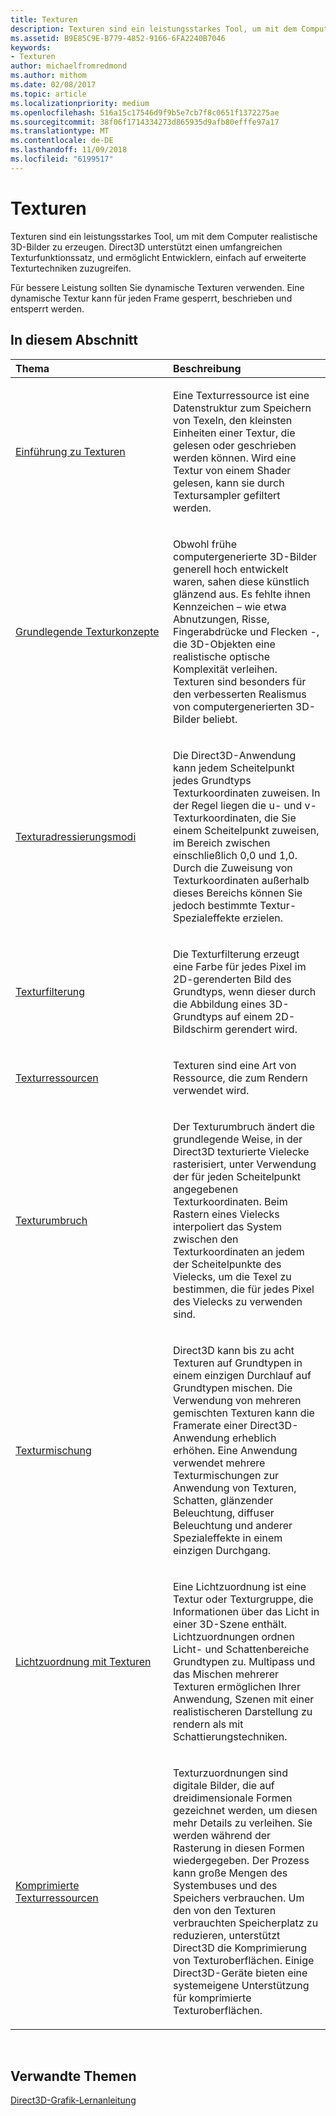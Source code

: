 ```yaml
---
title: Texturen
description: Texturen sind ein leistungsstarkes Tool, um mit dem Computer realistische 3D-Bilder zu erzeugen. Direct3D unterstützt einen umfangreichen Texturfunktionssatz, und ermöglicht Entwicklern, einfach auf erweiterte Texturtechniken zuzugreifen.
ms.assetid: B9E85C9E-B779-4852-9166-6FA2240B7046
keywords:
- Texturen
author: michaelfromredmond
ms.author: mithom
ms.date: 02/08/2017
ms.topic: article
ms.localizationpriority: medium
ms.openlocfilehash: 516a15c17546d9f9b5e7cb7f8c0651f1372275ae
ms.sourcegitcommit: 38f06f1714334273d865935d9afb80efffe97a17
ms.translationtype: MT
ms.contentlocale: de-DE
ms.lasthandoff: 11/09/2018
ms.locfileid: "6199517"
---
```

# <a name="textures"></a>Texturen


Texturen sind ein leistungsstarkes Tool, um mit dem Computer realistische 3D-Bilder zu erzeugen. Direct3D unterstützt einen umfangreichen Texturfunktionssatz, und ermöglicht Entwicklern, einfach auf erweiterte Texturtechniken zuzugreifen.

Für bessere Leistung sollten Sie dynamische Texturen verwenden. Eine dynamische Textur kann für jeden Frame gesperrt, beschrieben und entsperrt werden.

## <a name="span-idin-this-sectionspanin-this-section"></a><span id="in-this-section"></span>In diesem Abschnitt


<table>
<colgroup>
<col width="50%" />
<col width="50%" />
</colgroup>
<thead>
<tr class="header">
<th align="left">Thema</th>
<th align="left">Beschreibung</th>
</tr>
</thead>
<tbody>
<tr class="odd">
<td align="left"><p><a href="introduction-to-textures.md">Einführung zu Texturen</a></p></td>
<td align="left"><p>Eine Texturressource ist eine Datenstruktur zum Speichern von Texeln, den kleinsten Einheiten einer Textur, die gelesen oder geschrieben werden können. Wird eine Textur von einem Shader gelesen, kann sie durch Textursampler gefiltert werden.</p></td>
</tr>
<tr class="even">
<td align="left"><p><a href="basic-texturing-concepts.md">Grundlegende Texturkonzepte</a></p></td>
<td align="left"><p>Obwohl frühe computergenerierte 3D-Bilder generell hoch entwickelt waren, sahen diese künstlich glänzend aus. Es fehlte ihnen Kennzeichen – wie etwa Abnutzungen, Risse, Fingerabdrücke und Flecken -, die 3D-Objekten eine realistische optische Komplexität verleihen. Texturen sind besonders für den verbesserten Realismus von computergenerierten 3D-Bilder beliebt.</p></td>
</tr>
<tr class="odd">
<td align="left"><p><a href="texture-addressing-modes.md">Texturadressierungsmodi</a></p></td>
<td align="left"><p>Die Direct3D-Anwendung kann jedem Scheitelpunkt jedes Grundtyps Texturkoordinaten zuweisen. In der Regel liegen die u- und v-Texturkoordinaten, die Sie einem Scheitelpunkt zuweisen, im Bereich zwischen einschließlich 0,0 und 1,0. Durch die Zuweisung von Texturkoordinaten außerhalb dieses Bereichs können Sie jedoch bestimmte Textur-Spezialeffekte erzielen.</p></td>
</tr>
<tr class="even">
<td align="left"><p><a href="texture-filtering.md">Texturfilterung</a></p></td>
<td align="left"><p>Die Texturfilterung erzeugt eine Farbe für jedes Pixel im 2D-gerenderten Bild des Grundtyps, wenn dieser durch die Abbildung eines 3D-Grundtyps auf einem 2D-Bildschirm gerendert wird.</p></td>
</tr>
<tr class="odd">
<td align="left"><p><a href="texture-resources.md">Texturressourcen</a></p></td>
<td align="left"><p>Texturen sind eine Art von Ressource, die zum Rendern verwendet wird.</p></td>
</tr>
<tr class="even">
<td align="left"><p><a href="texture-wrapping.md">Texturumbruch</a></p></td>
<td align="left"><p>Der Texturumbruch ändert die grundlegende Weise, in der Direct3D texturierte Vielecke rasterisiert, unter Verwendung der für jeden Scheitelpunkt angegebenen Texturkoordinaten. Beim Rastern eines Vielecks interpoliert das System zwischen den Texturkoordinaten an jedem der Scheitelpunkte des Vielecks, um die Texel zu bestimmen, die für jedes Pixel des Vielecks zu verwenden sind.</p></td>
</tr>
<tr class="odd">
<td align="left"><p><a href="texture-blending.md">Texturmischung</a></p></td>
<td align="left"><p>Direct3D kann bis zu acht Texturen auf Grundtypen in einem einzigen Durchlauf auf Grundtypen mischen. Die Verwendung von mehreren gemischten Texturen kann die Framerate einer Direct3D-Anwendung erheblich erhöhen. Eine Anwendung verwendet mehrere Texturmischungen zur Anwendung von Texturen, Schatten, glänzender Beleuchtung, diffuser Beleuchtung und anderer Spezialeffekte in einem einzigen Durchgang.</p></td>
</tr>
<tr class="even">
<td align="left"><p><a href="light-mapping-with-textures.md">Lichtzuordnung mit Texturen</a></p></td>
<td align="left"><p>Eine Lichtzuordnung ist eine Textur oder Texturgruppe, die Informationen über das Licht in einer 3D-Szene enthält. Lichtzuordnungen ordnen Licht- und Schattenbereiche Grundtypen zu. Multipass und das Mischen mehrerer Texturen ermöglichen Ihrer Anwendung, Szenen mit einer realistischeren Darstellung zu rendern als mit Schattierungstechniken.</p></td>
</tr>
<tr class="odd">
<td align="left"><p><a href="compressed-texture-resources.md">Komprimierte Texturressourcen</a></p></td>
<td align="left"><p>Texturzuordnungen sind digitale Bilder, die auf dreidimensionale Formen gezeichnet werden, um diesen mehr Details zu verleihen. Sie werden während der Rasterung in diesen Formen wiedergegeben. Der Prozess kann große Mengen des Systembuses und des Speichers verbrauchen. Um den von den Texturen verbrauchten Speicherplatz zu reduzieren, unterstützt Direct3D die Komprimierung von Texturoberflächen. Einige Direct3D-Geräte bieten eine systemeigene Unterstützung für komprimierte Texturoberflächen.</p></td>
</tr>
</tbody>
</table>

 

## <a name="span-idrelated-topicsspanrelated-topics"></a><span id="related-topics"></span>Verwandte Themen


[Direct3D-Grafik-Lernanleitung](index.md)

 

 





